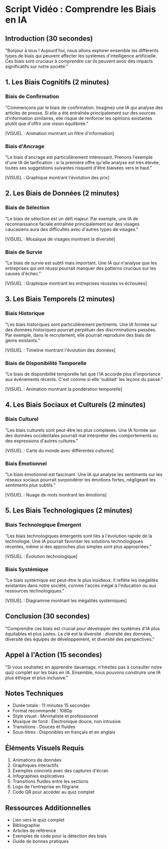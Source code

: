 # Script Vidéo : Comprendre les Biais en IA

## Introduction (30 secondes)
"Bonjour à tous ! Aujourd'hui, nous allons explorer ensemble les différents types de biais qui peuvent affecter les systèmes d'intelligence artificielle. Ces biais sont cruciaux à comprendre car ils peuvent avoir des impacts significatifs sur notre société."

## 1. Les Biais Cognitifs (2 minutes)
### Biais de Confirmation
"Commençons par le biais de confirmation. Imaginez une IA qui analyse des articles de presse. Si elle a été entraînée principalement sur des sources d'information similaires, elle risque de renforcer les opinions existantes plutôt que d'offrir une vision équilibrée."

[VISUEL : Animation montrant un filtre d'information]

### Biais d'Ancrage
"Le biais d'ancrage est particulièrement intéressant. Prenons l'exemple d'une IA de tarification : si la première offre qu'elle analyse est très élevée, toutes ses suggestions suivantes risquent d'être biaisées vers le haut."

[VISUEL : Graphique montrant l'évolution des prix]

## 2. Les Biais de Données (2 minutes)
### Biais de Sélection
"Le biais de sélection est un défi majeur. Par exemple, une IA de reconnaissance faciale entraînée principalement sur des visages caucasiens aura des difficultés avec d'autres types de visages."

[VISUEL : Mosaïque de visages montrant la diversité]

### Biais de Survie
"Le biais de survie est subtil mais important. Une IA qui n'analyse que les entreprises qui ont réussi pourrait manquer des patterns cruciaux sur les causes d'échec."

[VISUEL : Graphique montrant les entreprises réussies vs échouées]

## 3. Les Biais Temporels (2 minutes)
### Biais Historique
"Les biais historiques sont particulièrement pertinents. Une IA formée sur des données historiques pourrait perpétuer des discriminations passées. Par exemple, dans le recrutement, elle pourrait reproduire des biais de genre existants."

[VISUEL : Timeline montrant l'évolution des données]

### Biais de Disponibilité Temporelle
"Le biais de disponibilité temporelle fait que l'IA accorde plus d'importance aux événements récents. C'est comme si elle 'oubliait' les leçons du passé."

[VISUEL : Animation montrant la pondération temporelle]

## 4. Les Biais Sociaux et Culturels (2 minutes)
### Biais Culturel
"Les biais culturels sont peut-être les plus complexes. Une IA formée sur des données occidentales pourrait mal interpréter des comportements ou des expressions d'autres cultures."

[VISUEL : Carte du monde avec différentes cultures]

### Biais Émotionnel
"Le biais émotionnel est fascinant. Une IA qui analyse les sentiments sur les réseaux sociaux pourrait surpondérer les émotions fortes, négligeant les sentiments plus subtils."

[VISUEL : Nuage de mots montrant les émotions]

## 5. Les Biais Technologiques (2 minutes)
### Biais Technologique Émergent
"Les biais technologiques émergents sont liés à l'évolution rapide de la technologie. Une IA pourrait favoriser les solutions technologiques récentes, même si des approches plus simples sont plus appropriées."

[VISUEL : Évolution technologique]

### Biais Systémique
"Le biais systémique est peut-être le plus insidieux. Il reflète les inégalités existantes dans notre société, comme l'accès inégal à l'éducation ou aux ressources technologiques."

[VISUEL : Diagramme montrant les inégalités systémiques]

## Conclusion (30 secondes)
"Comprendre ces biais est crucial pour développer des systèmes d'IA plus équitables et plus justes. La clé est la diversité : diversité des données, diversité des équipes de développement, et diversité des perspectives."

## Appel à l'Action (15 secondes)
"Si vous souhaitez en apprendre davantage, n'hésitez pas à consulter notre quiz complet sur les biais en IA. Ensemble, nous pouvons construire une IA plus éthique et plus inclusive."

## Notes Techniques
- Durée totale : 11 minutes 15 secondes
- Format recommandé : 1080p
- Style visuel : Minimaliste et professionnel
- Musique de fond : Électronique douce, non intrusive
- Transitions : Douces et fluides
- Sous-titres : Disponibles en français et en anglais

## Éléments Visuels Requis
1. Animations de données
2. Graphiques interactifs
3. Exemples concrets avec des captures d'écran
4. Infographies explicatives
5. Transitions fluides entre les sections
6. Logo de l'entreprise en filigrane
7. Code QR pour accéder au quiz complet

## Ressources Additionnelles
- Lien vers le quiz complet
- Bibliographie
- Articles de référence
- Exemples de code pour la détection des biais
- Guide de bonnes pratiques 